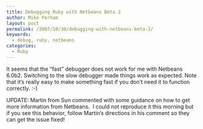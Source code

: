 ```yaml
---
title: Debugging Ruby with Netbeans Beta 2
author: Mike Perham
layout: post
permalink: /2007/10/30/debugging-with-netbeans-beta-2/
keywords:
  - debug, ruby, netbeans
categories:
  - Ruby
---
```

It seems that the &#8220;fast&#8221; debugger does not work for me with Netbeans 6.0b2. Switching to the slow debugger made things work as expected. Note that it&#8217;s really easy to make something fast if you don&#8217;t need it to function correctly. :-)

UPDATE: Martin from Sun commented with some guidance on how to get more information from Netbeans.  I could not reproduce it this morning but if you see this behavior, follow Martin&#8217;s directions in his comment so they can get the issue fixed!